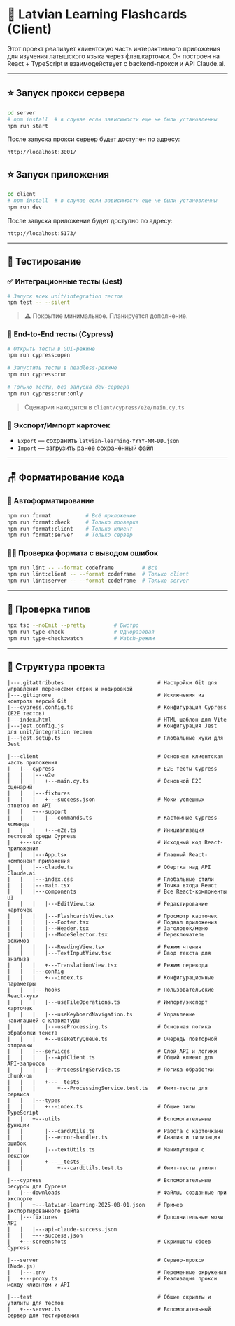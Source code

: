 # 📘 Latvian Learning Flashcards (Client)

Этот проект реализует клиентскую часть интерактивного приложения для изучения латышского языка через флэшкарточки. Он построен на React + TypeScript и взаимодействует с backend-прокси и API Claude.ai.

---

## ⭐️ Запуск прокси сервера

```bash
cd server
# npm install  # в случае если зависимости еще не были установленны
npm run start
```

После запуска прокси сервер будет доступен по адресу:

```text
http://localhost:3001/
```

## ⭐️ Запуск приложения

```bash
cd client
# npm install  # в случае если зависимости еще не были установленны
npm run dev
```

После запуска приложение будет доступно по адресу:

```text
http://localhost:5173/
```

---

## 🔬 Тестирование

### ✅ Интеграционные тесты (Jest)

```bash
# Запуск всех unit/integration тестов
npm test -- --silent
```

> ⚠️ Покрытие минимальное. Планируется дополнение.

### 🧪 End-to-End тесты (Cypress)

```bash
# Открыть тесты в GUI-режиме
npm run cypress:open

# Запустить тесты в headless-режиме
npm run cypress:run

# Только тесты, без запуска dev-сервера
npm run cypress:run:only
```

> Сценарии находятся в `client/cypress/e2e/main.cy.ts`

### 📆 Экспорт/Импорт карточек

- `Export` — сохранить `latvian-learning-YYYY-MM-DD.json`
- `Import` — загрузить ранее сохранённый файл

---

## 🪑 Форматирование кода

### 🔧 Автоформатирование

```bash
npm run format           # Всё приложение
npm run format:check     # Только проверка
npm run format:client    # Только клиент
npm run format:server    # Только сервер
```

### 🤦‍♂️ Проверка формата с выводом ошибок

```bash
npm run lint -- --format codeframe         # Всё
npm run lint:client -- --format codeframe  # Только client
npm run lint:server -- --format codeframe  # Только server
```

---

## 🧠 Проверка типов

```bash
npx tsc --noEmit --pretty         # Быстро
npm run type-check                # Одноразовая
npm run type-check:watch          # Watch-режим
```

---

## 📁 Структура проекта

```text
|---.gitattributes                              # Настройки Git для управления переносами строк и кодировкой
|---.gitignore                                  # Исключения из контроля версий Git
|---cypress.config.ts                           # Конфигурация Cypress (E2E тестов)
|---index.html                                  # HTML-шаблон для Vite
|---jest.config.js                              # Конфигурация Jest для unit/integration тестов
|---jest.setup.ts                               # Глобальные хуки для Jest

|---client                                      # Основная клиентская часть приложения
|   |---cypress                                 # E2E тесты Cypress
|   |   |---e2e
|   |   |   +---main.cy.ts                      # Основной E2E сценарий
|   |   |---fixtures
|   |   |   +---success.json                    # Моки успешных ответов от API
|   |   +---support
|   |   |   |---commands.ts                     # Кастомные Cypress-команды
|   |   |   +---e2e.ts                          # Инициализация тестовой среды Cypress
|   +---src                                     # Исходный код React-приложения
|   |   |---App.tsx                             # Главный React-компонент приложения
|   |   |---claude.ts                           # Обертка над API Claude.ai
|   |   |---index.css                           # Глобальные стили
|   |   |---main.tsx                            # Точка входа React
|   |   |---components                          # Все React-компоненты UI
|   |   |   |---EditView.tsx                    # Редактирование карточек
|   |   |   |---FlashcardsView.tsx              # Просмотр карточек
|   |   |   |---Footer.tsx                      # Подвал приложения
|   |   |   |---Header.tsx                      # Заголовок/меню
|   |   |   |---ModeSelector.tsx                # Переключатель режимов
|   |   |   |---ReadingView.tsx                 # Режим чтения
|   |   |   |---TextInputView.tsx               # Ввод текста для анализа
|   |   |   +---TranslationView.tsx             # Режим перевода
|   |   |---config
|   |   |   +---index.ts                        # Конфигурационные параметры
|   |   |---hooks                               # Пользовательские React-хуки
|   |   |   |---useFileOperations.ts            # Импорт/экспорт карточек
|   |   |   |---useKeyboardNavigation.ts        # Управление навигацией с клавиатуры
|   |   |   |---useProcessing.ts                # Основная логика обработки текста
|   |   |   +---useRetryQueue.ts                # Очередь повторной отправки
|   |   |---services                            # Слой API и логики
|   |   |   |---ApiClient.ts                    # Общий клиент для API-запросов
|   |   |   |---ProcessingService.ts            # Логика обработки chunk-ов
|   |   |   +---__tests__
|   |   |       +---ProcessingService.test.ts   # Юнит-тесты для сервиса
|   |   |---types
|   |   |   +---index.ts                        # Общие типы TypeScript
|   |   +---utils                               # Вспомогательные функции
|   |       |---cardUtils.ts                    # Работа с карточками
|   |       |---error-handler.ts                # Анализ и типизация ошибок
|   |       |---textUtils.ts                    # Манипуляции с текстом
|   |       +---__tests__
|   |           +---cardUtils.test.ts           # Юнит-тесты утилит

|---cypress                                     # Вспомогательные ресурсы для Cypress
|   |---downloads                               # Файлы, созданные при экспорте
|   |   +---latvian-learning-2025-08-01.json    # Пример экспортированного файла
|   |---fixtures                                # Дополнительные моки API
|   |   |---api-claude-success.json
|   |   +---success.json
|   +---screenshots                             # Скриншоты сбоев Cypress

|---server                                      # Сервер-прокси (Node.js)
|   |---.env                                    # Переменные окружения
|   +---proxy.ts                                # Реализация прокси между клиентом и API

|---test                                        # Общие скрипты и утилиты для тестов
|   +---server.ts                               # Вспомогательный сервер для тестирования
```

